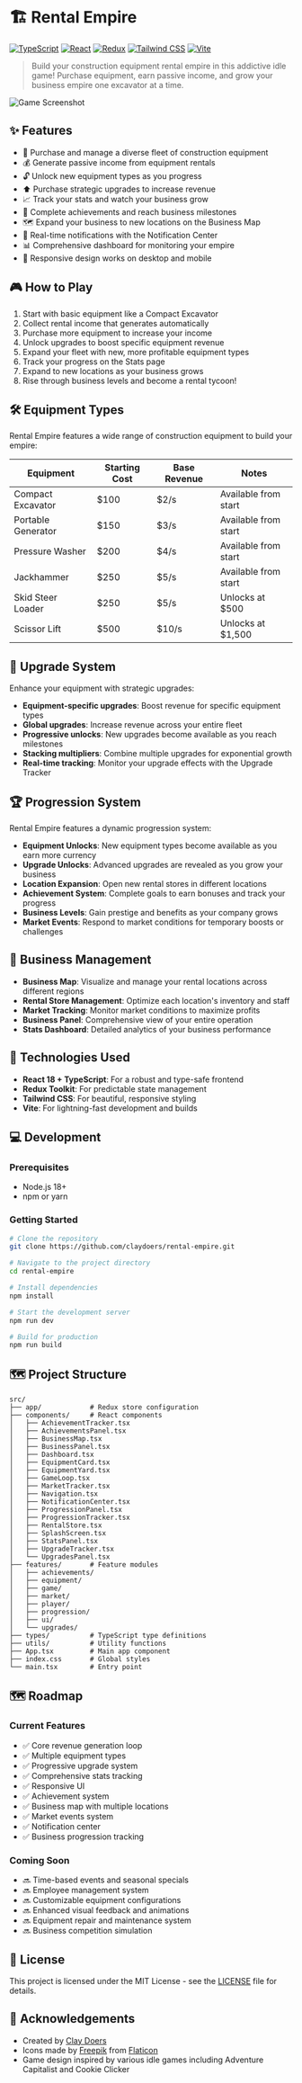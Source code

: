# 🏗️ Rental Empire

[![TypeScript](https://img.shields.io/badge/TypeScript-5.4-blue.svg)](https://www.typescriptlang.org/)
[![React](https://img.shields.io/badge/React-18.2-61DAFB.svg?logo=react&logoColor=white)](https://reactjs.org/)
[![Redux](https://img.shields.io/badge/Redux-9.1-764ABC.svg?logo=redux&logoColor=white)](https://redux.js.org/)
[![Tailwind CSS](https://img.shields.io/badge/Tailwind-3.4-38B2AC.svg?logo=tailwind-css&logoColor=white)](https://tailwindcss.com/)
[![Vite](https://img.shields.io/badge/Vite-6.2-646CFF.svg?logo=vite&logoColor=white)](https://vitejs.dev/)

> Build your construction equipment rental empire in this addictive idle game! Purchase equipment, earn passive income, and grow your business empire one excavator at a time.

![Game Screenshot](https://i.imgur.com/v2hHtKJ.png)

## ✨ Features

- 🚜 Purchase and manage a diverse fleet of construction equipment
- 💰 Generate passive income from equipment rentals
- 🔓 Unlock new equipment types as you progress
- ⬆️ Purchase strategic upgrades to increase revenue
- 📈 Track your stats and watch your business grow
- 🎯 Complete achievements and reach business milestones
- 🗺️ Expand your business to new locations on the Business Map
- 🔔 Real-time notifications with the Notification Center
- 📊 Comprehensive dashboard for monitoring your empire
- 📱 Responsive design works on desktop and mobile

## 🎮 How to Play

1. Start with basic equipment like a Compact Excavator
2. Collect rental income that generates automatically
3. Purchase more equipment to increase your income
4. Unlock upgrades to boost specific equipment revenue
5. Expand your fleet with new, more profitable equipment types
6. Track your progress on the Stats page
7. Expand to new locations as your business grows
8. Rise through business levels and become a rental tycoon!

## 🛠️ Equipment Types

Rental Empire features a wide range of construction equipment to build your empire:

| Equipment | Starting Cost | Base Revenue | Notes |
|-----------|---------------|--------------|-------|
| Compact Excavator | $100 | $2/s | Available from start |
| Portable Generator | $150 | $3/s | Available from start |
| Pressure Washer | $200 | $4/s | Available from start |
| Jackhammer | $250 | $5/s | Available from start |
| Skid Steer Loader | $250 | $5/s | Unlocks at $500 |
| Scissor Lift | $500 | $10/s | Unlocks at $1,500 |

## 🚀 Upgrade System

Enhance your equipment with strategic upgrades:

- **Equipment-specific upgrades**: Boost revenue for specific equipment types
- **Global upgrades**: Increase revenue across your entire fleet
- **Progressive unlocks**: New upgrades become available as you reach milestones
- **Stacking multipliers**: Combine multiple upgrades for exponential growth
- **Real-time tracking**: Monitor your upgrade effects with the Upgrade Tracker

## 🏆 Progression System

Rental Empire features a dynamic progression system:

- **Equipment Unlocks**: New equipment types become available as you earn more currency
- **Upgrade Unlocks**: Advanced upgrades are revealed as you grow your business
- **Location Expansion**: Open new rental stores in different locations
- **Achievement System**: Complete goals to earn bonuses and track your progress
- **Business Levels**: Gain prestige and benefits as your company grows
- **Market Events**: Respond to market conditions for temporary boosts or challenges

## 🏢 Business Management

- **Business Map**: Visualize and manage your rental locations across different regions
- **Rental Store Management**: Optimize each location's inventory and staff
- **Market Tracking**: Monitor market conditions to maximize profits
- **Business Panel**: Comprehensive view of your entire operation
- **Stats Dashboard**: Detailed analytics of your business performance

## 🔧 Technologies Used

- **React 18 + TypeScript**: For a robust and type-safe frontend
- **Redux Toolkit**: For predictable state management
- **Tailwind CSS**: For beautiful, responsive styling
- **Vite**: For lightning-fast development and builds

## 💻 Development

### Prerequisites

- Node.js 18+
- npm or yarn

### Getting Started

```bash
# Clone the repository
git clone https://github.com/claydoers/rental-empire.git

# Navigate to the project directory
cd rental-empire

# Install dependencies
npm install

# Start the development server
npm run dev

# Build for production
npm run build
```

## 🗺️ Project Structure

```
src/
├── app/            # Redux store configuration
├── components/     # React components
│   ├── AchievementTracker.tsx
│   ├── AchievementsPanel.tsx
│   ├── BusinessMap.tsx
│   ├── BusinessPanel.tsx
│   ├── Dashboard.tsx
│   ├── EquipmentCard.tsx
│   ├── EquipmentYard.tsx
│   ├── GameLoop.tsx
│   ├── MarketTracker.tsx
│   ├── Navigation.tsx
│   ├── NotificationCenter.tsx
│   ├── ProgressionPanel.tsx
│   ├── ProgressionTracker.tsx
│   ├── RentalStore.tsx
│   ├── SplashScreen.tsx
│   ├── StatsPanel.tsx
│   ├── UpgradeTracker.tsx
│   └── UpgradesPanel.tsx
├── features/       # Feature modules
│   ├── achievements/
│   ├── equipment/
│   ├── game/
│   ├── market/
│   ├── player/
│   ├── progression/
│   ├── ui/
│   └── upgrades/
├── types/          # TypeScript type definitions
├── utils/          # Utility functions
├── App.tsx         # Main app component
├── index.css       # Global styles
└── main.tsx        # Entry point
```

## 🗺️ Roadmap

### Current Features
- ✅ Core revenue generation loop
- ✅ Multiple equipment types
- ✅ Progressive upgrade system
- ✅ Comprehensive stats tracking
- ✅ Responsive UI
- ✅ Achievement system
- ✅ Business map with multiple locations
- ✅ Market events system
- ✅ Notification center
- ✅ Business progression tracking

### Coming Soon
- 🔜 Time-based events and seasonal specials
- 🔜 Employee management system
- 🔜 Customizable equipment configurations
- 🔜 Enhanced visual feedback and animations
- 🔜 Equipment repair and maintenance system
- 🔜 Business competition simulation

## 📝 License

This project is licensed under the MIT License - see the [LICENSE](LICENSE) file for details.

## 🙏 Acknowledgements

- Created by [Clay Doers](https://github.com/claydoers)
- Icons made by [Freepik](https://www.freepik.com) from [Flaticon](https://www.flaticon.com/)
- Game design inspired by various idle games including Adventure Capitalist and Cookie Clicker 